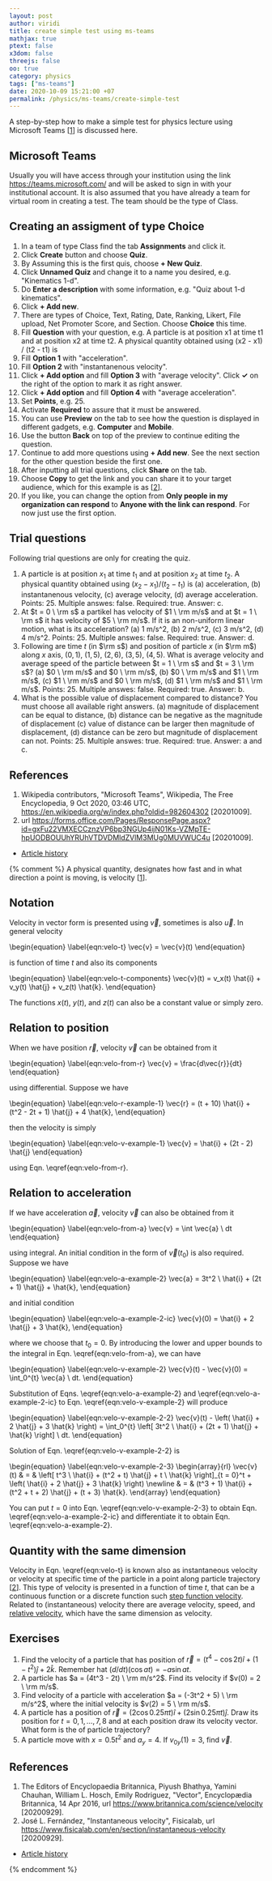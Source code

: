 ```yaml
---
layout: post
author: viridi
title: create simple test using ms-teams
mathjax: true
ptext: false
x3dom: false
threejs: false
oo: true
category: physics
tags: ["ms-teams"]
date: 2020-10-09 15:21:00 +07
permalink: /physics/ms-teams/create-simple-test
---
```

A step-by-step how to make a simple test for physics lecture using Microsoft Teams [[1](#ref1)] is discussed here.


## Microsoft Teams
Usually you will have access through your institution using the link <https://teams.microsoft.com/> and will be asked to sign in with your institutional account. It is also assumed that you have already a team for virtual room in creating a test. The team should be the type of Class.


## Creating an assigment of type Choice
1. In a team of type Class find the tab **Assignments** and click it.
2. Click **Create** button and choose **Quiz**.
3. By Assuming this is the first quis, choose **+ New Quiz**.
4. Click **Unnamed Quiz** and change it to a name you desired, e.g. "Kinematics 1-d".
5. Do **Enter a description** with some information, e.g. "Quiz about 1-d kinematics".
6. Click **+ Add new**.
7. There are types of Choice, Text, Rating, Date, Ranking, Likert, File upload, Net Promoter Score, and Section. Choose **Choice** this time.
8. Fill **Question** with your question, e.g. A particle is at position x1 at time t1 and at position x2 at time t2. A physical quantity obtained using (x2 - x1) / (t2 - t1) is
9. Fill **Option 1** with "acceleration".
10. Fill **Option 2** with "instantanenous velocity".
11. Click **+ Add option** and fill **Option 3** with "average velocity". Click **✓** on the right of the option to mark it as right answer.
12. Click **+ Add option** and fill **Option 4** with "average acceleration".
13. Set **Points**, e.g. 25.
14. Activate **Required** to assure that it must be answered.
15. You can use **Preview** on the tab to see how the question is displayed in different gadgets, e.g. **Computer** and **Mobile**.
16. Use the button **Back** on top of the preview to continue editing the question.
17. Continue to add more questions using **+ Add new**. See the next section for the other question beside the first one.
18. After inputting all trial questions, click **Share** on the tab.
19. Choose **Copy** to get the link and you can share it to your target audience, which for this example is as [[2](#ref2)].
20. If you like, you can change the option from **Only people in my organization can respond** to **Anyone with the link can respond**. For now just use the first option.


## Trial questions
Following trial questions are only for creating the quiz.
1. A particle is at position $x_1$ at time $t_1$ and at position $x_2$ at time $t_2$. A physical quantity obtained using $(x_2 - x_1) / (t_2 - t_1)$ is (a) acceleration, (b) instantanenous velocity, (c) average velocity, (d) average acceleration. Points: 25. Multiple answes: false. Required: true. Answer: c.
2. At $t = 0 \ \rm s$ a partikel has velocity of $1 \ \rm m/s$ and at $t = 1 \ \rm s$ it has velocity of $5 \ \rm m/s$. If it is an non-uniform linear motion, what is its acceleration? (a) 1 m/s^2, (b) 2 m/s^2, (c) 3 m/s^2, (d) 4 m/s^2. Points: 25. Multiple answes: false. Required: true. Answer: d.
3. Following are time $t$ (in $\rm s$) and position of particle $x$ (in $\rm m$) along $x$ axis, $(0, 1)$, $(1, 5)$, $(2, 6)$, $(3, 5)$, $(4, 5)$. What is average velocity and average speed of the particle between $t = 1 \ \rm s$ and $t = 3 \ \rm s$? (a) $0 \ \rm m/s$ and $0 \ \rm m/s$, (b) $0 \ \rm m/s$ and $1 \ \rm m/s$, (c) $1 \ \rm m/s$ and $0 \ \rm m/s$, (d) $1 \ \rm m/s$ and $1 \ \rm m/s$. Points: 25. Multiple answes: false. Required: true. Answer: b.
4. What is the possible value of displacement compared to distance? You must choose all available right answers. (a) magnitude of displacement can be equal to distance, (b) distance can be negative as the magnitude of displacement (c) value of distance can be larger then magnitude of displacement, (d) distance can be zero but magnitude of displacement can not. Points: 25. Multiple answes: true. Required: true. Answer: a and c.


## References
1. <a name="ref1"></a>Wikipedia contributors, "Microsoft Teams", Wikipedia, The Free Encyclopedia, 9 Oct 2020, 03:46 UTC, <https://en.wikipedia.org/w/index.php?oldid=982604302> [20201009].
2. <a name="ref2"></a> url <https://forms.office.com/Pages/ResponsePage.aspx?id=gxFu22VMXECCznzVP6bp3NGUp4ijN01Ks-VZMpTE-hpUODBOUUhYRUhVTDVDMldZVlM3MUg0MUVWUC4u> [20201009].

+ [Article history](https://github.com/butiran/butiran.github.io/commits/master/_posts/phys/ms-teams/2020-10-09-create-simple-test.md)



{% comment %}
A physical quantity, designates how fast and in what direction a point is moving, is velocity [[1](#ref1)].


## Notation
Velocity in vector form is presented using $\vec{v}$, sometimes is also $\vec{u}$. In general velocity

\begin{equation}
\label{eqn:velo-t}
\vec{v} = \vec{v}(t)
\end{equation}

is function of time $t$ and also its components

\begin{equation}
\label{eqn:velo-t-components}
\vec{v}(t) = v_x(t) \hat{i} + v_y(t) \hat{j} + v_z(t) \hat{k}.
\end{equation}

The functions $x(t)$, $y(t)$, and $z(t)$ can also be a constant value or simply zero.


## Relation to position
When we have position $\vec{r}$, velocity $\vec{v}$ can be obtained from it

\begin{equation}
\label{eqn:velo-from-r}
\vec{v} = \frac{d\vec{r}}{dt}
\end{equation}

using differential. Suppose we have

\begin{equation}
\label{eqn:velo-r-example-1}
\vec{r} = (t + 10) \hat{i} + (t^2 - 2t + 1) \hat{j} + 4 \hat{k},
\end{equation}

then the velocity is simply

\begin{equation}
\label{eqn:velo-v-example-1}
\vec{v} = \hat{i} + (2t - 2) \hat{j}
\end{equation}

using Eqn. \eqref{eqn:velo-from-r}.


## Relation to acceleration
If we have acceleration $\vec{a}$, velocity $\vec{v}$ can also be obtained from it

\begin{equation}
\label{eqn:velo-from-a}
\vec{v} = \int \vec{a} \ dt
\end{equation}

using integral. An initial condition in the form of $\vec{v}(t_0)$ is also required. Suppose we have

\begin{equation}
\label{eqn:velo-a-example-2}
\vec{a} = 3t^2 \ \hat{i} + (2t + 1) \hat{j} + \hat{k},
\end{equation}

and initial condition

\begin{equation}
\label{eqn:velo-a-example-2-ic}
\vec{v}(0) = \hat{i} + 2 \hat{j} + 3 \hat{k},
\end{equation}

where we choose that $t_0 = 0$. By introducing the lower and upper bounds to the integral in Eqn. \eqref{eqn:velo-from-a}, we can have

\begin{equation}
\label{eqn:velo-v-example-2}
\vec{v}(t) - \vec{v}(0) = \int_0^{t} \vec{a} \ dt.
\end{equation}

Substitution of Eqns. \eqref{eqn:velo-a-example-2} and \eqref{eqn:velo-a-example-2-ic} to Eqn. \eqref{eqn:velo-v-example-2} will produce

\begin{equation}
\label{eqn:velo-v-example-2-2}
\vec{v}(t) - \left( \hat{i} + 2 \hat{j} + 3 \hat{k} \right) = \int_0^{t} \left[ 3t^2 \ \hat{i} + (2t + 1) \hat{j} + \hat{k} \right] \ dt.
\end{equation}

Solution of Eqn. \eqref{eqn:velo-v-example-2-2} is

\begin{equation}
\label{eqn:velo-v-example-2-3}
\begin{array}{rl}
\vec{v}(t) & = & \left[ t^3 \ \hat{i} + (t^2 + t) \hat{j} + t \ \hat{k} \right]_{t = 0}^t +
\left( \hat{i} + 2 \hat{j} + 3 \hat{k} \right) \newline
& = & (t^3 + 1) \hat{i} + (t^2 + t + 2) \hat{j} + (t + 3) \hat{k}.
\end{array}
\end{equation}

You can put $t = 0$ into Eqn. \eqref{eqn:velo-v-example-2-3} to obtain Eqn. \eqref{eqn:velo-a-example-2-ic} and differentiate it to obtain Eqn. \eqref{eqn:velo-a-example-2}.


## Quantity with the same dimension
Velocity in Eqn. \eqref{eqn:velo-t} is known also as instantaneous velocity or velocity at specific time of the particle in a point along particle trajectory [[2](#ref2)]. This type of velocity is presented in a function of time $t$, that can be a continuous function or a discrete function such [step function velocity](step-function-velocity). Related to (instantaneous) velocity there are average velocity, speed, and [relative velocity](relative-velocity), which have the same dimension as velocity.


## Exercises
1. Find the velocity of a particle that has position of $\vec{r} = (t^4 - \cos 2t) \hat{i} + (1 - t^2) \hat{j} + 2 \hat{k}$. Remember hat $(d/dt)(\cos at) = - a\sin at$.
2. A particle has $a = (4t^3 - 2t) \ \rm m/s^2$. Find its velocity if $v(0) = 2 \ \rm m/s$.
3. Find velocity of a particle with acceleration $a = (-3t^2 + 5) \ \rm m/s^2$, where the initial velocity is $v(2) = 5 \ \rm m/s$.
4. A particle has a position of $\vec{r} = (2 \cos 0.25\pi t) \hat{i} + (2 \sin 0.25\pi t) \hat{j}$. Draw its position for $t = 0, 1, \dots, 7, 8$ and at each position draw its velocity vector. What form is the of particle trajectory?
5. A particle move with $x = 0.5 t^2$ and $a_y = 4$. If $v_{0y}(1) = 3$, find $\vec{v}$. 


## References
1. <a name="ref1"></a>The Editors of Encyclopaedia Britannica, Piyush Bhathya, Yamini Chauhan, William L. Hosch, Emily Rodriguez, "Vector", Encyclopædia Britannica, 14 Apr 2016, url <https://www.britannica.com/science/velocity> [20200929].
2. <a name="ref1"></a>José L. Fernández, "Instantaneous velocity", Fisicalab, url <https://www.fisicalab.com/en/section/instantaneous-velocity>
[20200929].

+ [Article history](https://github.com/butiran/butiran.github.io/commits/master/_posts/phys/2020-09-05-velocity.md)

{% endcomment %}
